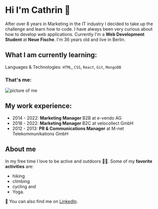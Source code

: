# Hi I'm Cathrin 👋

After over 8 years in Marketing in the IT industry I decided to take up the challenge and learn how to code. I have always been very curious about how to develop web applications. Currently I'm a **Web Development Student** at **Neue Fische**. I'm 36 years old and live in Berlin.

## What I am currently learning: 
Languages & Technologies: `HTML`, `CSS`, `React`, `Git`, `MongoDB` 

### That's me:
![picture of me](https://avatars.githubusercontent.com/u/111566392?s=400&u=d4061050893b6b2924075f9b0e8fb804ff09ec6d&v=4 "profile picture Cathrin Truchan")

## My work experience: 
- 2014 - 2022: **Marketing Manager** B2B at e-vendo AG 
- 2018 - 2022: **Marketing Manager** B2C at velocollect GmbH
- 2012 - 2013: **PR & Communications Manager** at M-net Telekommunikations GmbH

## About me
In my free time I love to be active and outdoors 🚵‍♀️. 
Some of my **favorite activities** are: 
- hiking 
- climbing
- cycling and
- Yoga.

💬 You can also find me on [LinkedIn](https://www.linkedin.com/in/cathrin-truchan-627818214/).


